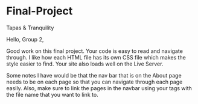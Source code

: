 # Final-Project
Tapas &amp; Tranquility


Hello, Group 2,

Good work on this final project. Your code is easy to read and navigate through. I like how each HTML file has its own CSS file which makes the style easier to find. Your site also loads well on the Live Server. 

Some notes I have would be that the nav bar that is on the About page needs to be on each page so that you can navigate through each page easily. Also, make sure to link the pages in the navbar using your <a> tags with the file name that you want to link to. 
